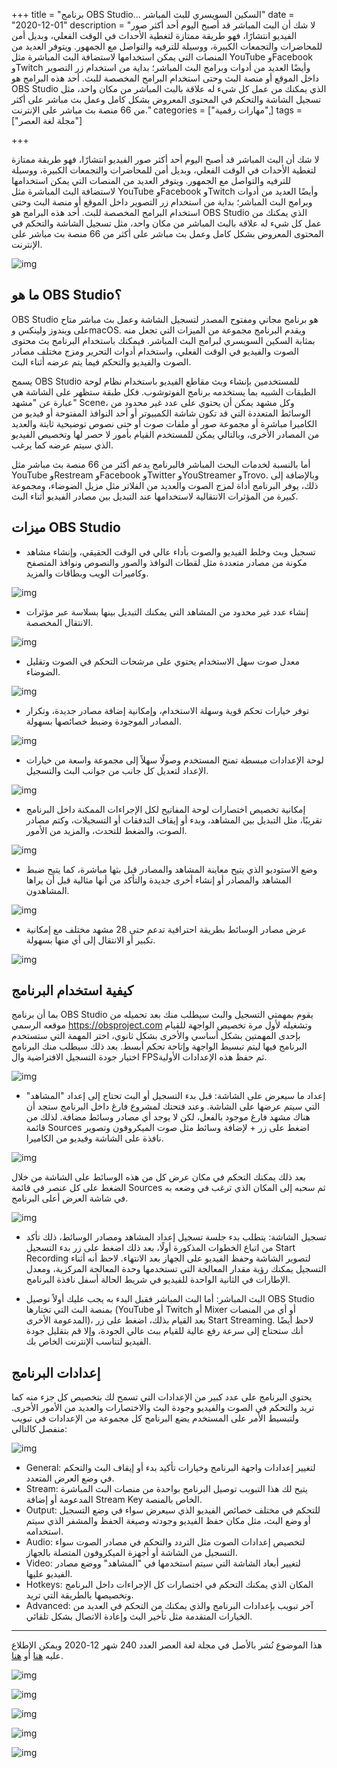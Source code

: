 +++
title = "برنامج OBS Studio... السكين السويسري للبث المباشر"
date = "2020-12-01"
description = "لا شك أن البث المباشر قد أصبح اليوم أحد أكثر صور الفيديو انتشارًا، فهو طريقة ممتازة لتغطية الأحداث في الوقت الفعلي، وبديل أمن للمحاضرات والتجمعات الكبيرة، ووسيلة للترفيه والتواصل مع الجمهور. ويتوفر العديد من المنصات التي يمكن استخدامها لاستضافة البث المباشرة مثل YouTube وFacebook وTwitch وأيضًا العديد من أدوات وبرامج البث المباشر؛ بداية من استخدام زر التصوير داخل الموقع أو منصة البث وحتى استخدام البرامج المخصصة للبث. أحد هذه البرامج هو OBS Studio الذي يمكنك من عمل كل شيء له علاقة بالبث المباشر من مكان واحد، مثل تسجيل الشاشة والتحكم في المحتوى المعروض بشكل كامل وعمل بث مباشر على أكثر من 66 منصة بث مباشر على الإنترنت."
categories = ["مهارات رقمية",]
tags = ["مجلة لغة العصر"]

+++

لا شك أن البث المباشر قد أصبح اليوم أحد أكثر صور الفيديو انتشارًا، فهو طريقة ممتازة لتغطية الأحداث في الوقت الفعلي، وبديل أمن للمحاضرات والتجمعات الكبيرة، ووسيلة للترفيه والتواصل مع الجمهور. ويتوفر العديد من المنصات التي يمكن استخدامها لاستضافة البث المباشرة مثل YouTube وFacebook وTwitch وأيضًا العديد من أدوات وبرامج البث المباشر؛ بداية من استخدام زر التصوير داخل الموقع أو منصة البث وحتى استخدام البرامج المخصصة للبث. أحد هذه البرامج هو OBS Studio الذي يمكنك من عمل كل شيء له علاقة بالبث المباشر من مكان واحد، مثل تسجيل الشاشة والتحكم في المحتوى المعروض بشكل كامل وعمل بث مباشر على أكثر من 66 منصة بث مباشر على الإنترنت.

![img](images/main.png)

## ما هو OBS Studio؟

OBS Studio هو برنامج مجاني ومفتوح المصدر لتسجيل الشاشة وعمل بث مباشر متاح على ويندوز ولينكس وmacOS. ويقدم البرنامج مجموعة من الميزات التي تجعل منه بمثابة السكين السويسري لبرامج البث المباشر. فيمكنك باستخدام البرنامج بث محتوى الصوت والفيديو في الوقت الفعلي، واستخدام أدوات التحرير ومزج مختلف مصادر الصوت والفيديو والتحكم فيما يتم عرضه أثناء البث.

يسمح OBS Studio للمستخدمين بإنشاء وبث مقاطع الفيديو باستخدام نظام لوحة الطبقات الشبيه بما يستخدمه برنامج الفوتوشوب. فكل طبقة ستظهر على الشاشة هي عبارة عن "مشهد" Scene، وكل مشهد يمكن أن يحتوي على عدد غير محدود من الوسائط المتعددة التي قد تكون شاشة الكمبيوتر أو أحد النوافذ المفتوحة أو فيديو من الكاميرا مباشرة أو مجموعة صور أو ملفات صوت أو حتى نصوص توضيحية ثابتة والعديد من المصادر الأخرى، وبالتالي يمكن للمستخدم القيام بأمور لا حصر لها وتخصيص الفيديو الذي سيتم عرضه كما يرغب.

أما بالنسبة لخدمات البحث المباشر فالبرنامج يدعم أكثر من 66 منصة بث مباشر مثل YouTube وRestream وFacebook وTwitter وYouStreamer وTrovo. وبالإضافة إلى ذلك، يوفر البرنامج أداة لمزج الصوت والعديد من الفلاتر مثل مزيل الضوضاء، ومجموعة كبيرة من المؤثرات الانتقالية لاستخدامها عند التبديل بين مصادر الفيديو أثناء البث.

## ميزات OBS Studio

-   تسجيل وبث وخلط الفيديو والصوت بأداء عالي في الوقت الحقيقي، وإنشاء مشاهد مكونة من مصادر متعددة مثل لقطات النوافذ والصور والنصوص ونوافذ المتصفح وكاميرات الويب وبطاقات والمزيد.

![img](images/1.jpg)

-   إنشاء عدد غير محدود من المشاهد التي يمكنك التبديل بينها بسلاسة عبر مؤثرات الانتقال المخصصة.

![img](images/2.jpg)

-   معدل صوت سهل الاستخدام يحتوي على مرشحات التحكم في الصوت وتقليل الضوضاء.

![img](images/3.jpg)

-   توفر خيارات تحكم قوية وسهلة الاستخدام، وإمكانية إضافة مصادر جديدة، وتكرار المصادر الموجودة وضبط خصائصها بسهولة.

![img](images/4.jpg)

-   لوحة الإعدادات مبسطة تمنح المستخدم وصولًا سهلاً إلى مجموعة واسعة من خيارات الإعداد لتعديل كل جانب من جوانب البث والتسجيل.

![img](images/5.jpg)

-   إمكانية تخصيص اختصارات لوحة المفاتيح لكل الإجراءات الممكنة داخل البرنامج تقريبًا، مثل التبديل بين المشاهد، وبدء أو إيقاف التدفقات أو التسجيلات، وكتم مصادر الصوت، والضغط للتحدث، والمزيد من الأمور.

![img](images/6.jpg)

-   وضع الاستوديو الذي يتيح معاينة المشاهد والمصادر قبل بثها مباشرة، كما يتيح ضبط المشاهد والمصادر أو إنشاء أخرى جديدة والتأكد من أنها مثالية قبل أن يراها المشاهدون.

![img](images/7.jpg)

-   عرض مصادر الوسائط بطريقة احترافية تدعم حتى 28 مشهد مختلف مع إمكانية تكبير أو الانتقال إلى أي منها بسهولة.

![img](images/8.jpg)

## كيفية استخدام البرنامج

بما أن برنامج OBS Studio يقوم بمهمتي التسجيل والبث سيطلب منك بعد تحميله من موقعه الرسمي https://obsproject.com وتشغيله لأول مرة تخصيص الواجهة للقيام بإحدى المهمتين بشكل أساسي والأخرى بشكل ثانوي، اختر المهمة التي ستستخدم البرنامج فيها ليتم تبسيط الواجهة وإتاحة تحكم أبسط. بعد ذلك سيطلب منك البرنامج اختيار جودة التسجيل الافتراضية وال FPSثم حفظ هذه الإعدادات الأولية.

![img](images/9.png)

-   إعداد ما سيعرض على الشاشة:
    قبل بدء التسجيل أو البث تحتاج إلى إعداد "المشاهد" التي سيتم عرضها على الشاشة. وعند فتحتك لمشروع فارغ داخل البرنامج ستجد أن هناك مشهد فارغ موجود بالفعل، لكن لا يوجد أي مصادر وسائط مضافة. لذلك من قائمة Sources اضغط على زر + لإضافة وسائط مثل صوت الميكروفون وتصوير نافذة على الشاشة وفيديو من الكاميرا.

![img](images/10.png)

بعد ذلك يمكنك التحكم في مكان عرض كل من هذه الوسائط على الشاشة من خلال الضغط على كل عنصر في قائمة Sources ثم سحبه إلى المكان الذي ترغب في وضعه به في شاشة العرض أعلى البرنامج.

![img](images/11.png)

-   تسجيل الشاشة:
    يتطلب بدء جلسة تسجيل إعداد المشاهد ومصادر الوسائط، ذلك تأكد من اتباع الخطوات المذكورة أولًا، بعد ذلك اضغط على زر بدء التسجيل Start Recording لتصوير الشاشة وحفظ الفيديو على الجهاز بعد الانتهاء. لاحظ أنه أثناء التسجيل يمكنك رؤية مقدار المعالجة التي تستخدمها وحدة المعالجة المركزية، ومعدل الإطارات في الثانية الواحدة للفيديو في شريط الحالة أسفل نافذة البرنامج.

-   البث المباشر:
    أما البث المباشر فقبل البدء به يجب عليك أولاً توصيل OBS Studio بمنصة البث التي تختارها (YouTube أو Twitch أو Mixer أو أي من المنصات المدعومة الأخرى)، بعد القيام بذلك، اضغط على زر Start Streaming. لاحظ أيضًا أنك ستحتاج إلى سرعة رفع عالية للقيام ببث عالي الجودة، وإلا قم بتقليل جودة الفيديو لتناسب الإنترنت الخاص بك.

## إعدادات البرنامج

يحتوي البرنامج على عدد كبير من الإعدادات التي تسمح لك بتخصيص كل جزء منه كما تريد والتحكم في الصوت والفيديو وجودة البث والاختصارات والعديد من الأمور الأخرى. ولتبسيط الأمر على المستخدم يضع البرنامج كل مجموعة من الإعدادات في تبويب منفصل كالتالي:

![img](images/12.png)

-   General: لتغيير إعدادات واجهة البرنامج وخيارات تأكيد بدء أو إيقاف البث والتحكم في وضع العرض المتعدد.
-   Stream: يتيح لك هذا التبويب توصيل البرنامج بواحدة من منصات البث المباشرة المدعومة أو إضافة Stream Key الخاص بالمنصة.
-   Output: للتحكم في مختلف خصائص الفيديو الذي سيعرض سواء في وضع التسجيل أو وضع البث، مثل مكان حفظ الفيديو وجودته وصيغة الحفظ والمشفر الذي سيتم استخدامه.
-   Audio: لتخصيص إعدادات الصوت مثل التردد والتحكم في مصادر الصوت سواء التسجيل من الشاشة أو أجهزة الميكروفون المتصلة بالجهاز.
-   Video: لتغيير أبعاد الشاشة التي سيتم استخدمها في "المشاهد" ووضع مصادر الفيديو عليها.
-   Hotkeys: المكان الذي يمكنك التحكم في اختصارات كل الإجراءات داخل البرنامج وتخصيصها بالطريقة التي تريد.
-   Advanced: آخر تبويب بإعدادات البرنامج والذي يمكنك من التحكم في العديد من الخيارات المتقدمة مثل تأخير البث وإعادة الاتصال بشكل تلقائي.

---

هذا الموضوع نُشر باﻷصل في مجلة لغة العصر العدد 240 شهر 12-2020 ويمكن الإطلاع عليه [هنا](https://drive.google.com/file/d/1DqCtANCysMsTke9wpueIEqrrcM63oZ01/view?usp=sharing) أو [هنا](https://gate.ahram.org.eg/News/2546506.aspx).

![img](images/240-2.png)

![img](images/240-3.png)

![img](images/240-4.png)

![img](images/240-5.png)

![img](images/240-6.png)
